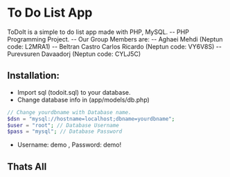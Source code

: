 # To Do List App

ToDoIt is a simple to do list app made with PHP, MySQL.
-- PHP Programming Project.
-- Our Group Members are:
-- Aghaei Mehdi (Neptun code: L2MRA1)
-- Beltran Castro Carlos Ricardo (Neptun code: VY6V8S)
-- Purevsuren Davaadorj (Neptun code: CYLJ5C)

## Installation:

- Import sql (todoit.sql) to your database.
- Change database info in (app/models/db.php)

```php 7.0.0 requirements and sessions directory in model
// Change yourdbname with Database name.
$dsn = "mysql://hostname=localhost;dbname=yourdbname";
$user = "root"; // Database Username
$pass = "mysql"; // Database Password
```

- Username: demo , Password: demo!

## Thats All
